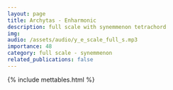 ```yaml
---
layout: page
title: Archytas - Enharmonic
description: full scale with synemmenon tetrachord
img: 
audio: /assets/audio/y_e_scale_full_s.mp3
importance: 48
category: full scale - synemmenon
related_publications: false
--- 
```


{% include mettables.html %}